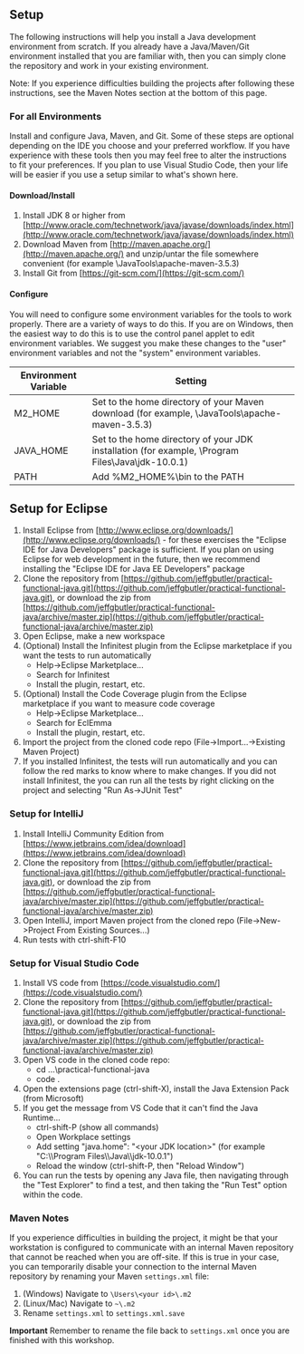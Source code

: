 ## Setup

The following instructions will help you install a Java development environment from scratch. If you already have a Java/Maven/Git environment installed that you are familiar with, then you can simply clone the repository and work in your existing environment.

Note: If you experience difficulties building the projects after following these instructions, see the Maven Notes section at the bottom of this page.

### For all Environments
Install and configure Java, Maven, and Git. Some of these steps are optional depending on the IDE you choose and your preferred workflow. If you have experience with these tools then you may feel free to alter the instructions to fit your preferences. If you plan to use Visual Studio Code, then your life will be easier if you use a setup similar to what's shown here.

#### Download/Install 
1. Install JDK 8 or higher from [http://www.oracle.com/technetwork/java/javase/downloads/index.html](http://www.oracle.com/technetwork/java/javase/downloads/index.html)
2. Download Maven from [http://maven.apache.org/](http://maven.apache.org/) and unzip/untar the file somewhere convenient (for example \JavaTools\apache-maven-3.5.3)
3. Install Git from [https://git-scm.com/](https://git-scm.com/)

#### Configure
You will need to configure some environment variables for the tools to work properly. There are a variety of ways to do this. If you are on Windows, then the easiest way to do this is to use the control panel applet to edit environment variables. We suggest you make these changes to the "user" environment variables and not the "system" environment variables.

| Environment Variable | Setting |
|----------------------|---------|
| M2_HOME | Set to the home directory of your Maven download (for example, \JavaTools\apache-maven-3.5.3) |
| JAVA_HOME| Set to the home directory of your JDK installation (for example, \Program Files\Java\jdk-10.0.1) |
| PATH | Add %M2_HOME%\bin to the PATH |

## Setup for Eclipse
1. Install Eclipse from [http://www.eclipse.org/downloads/](http://www.eclipse.org/downloads/) - for these exercises the "Eclipse IDE for Java Developers" package is sufficient. If you plan on using Eclipse for web development in the future, then we recommend installing the "Eclipse IDE for Java EE Developers" package
2. Clone the repository from [https://github.com/jeffgbutler/practical-functional-java.git](https://github.com/jeffgbutler/practical-functional-java.git), or download the zip from [https://github.com/jeffgbutler/practical-functional-java/archive/master.zip](https://github.com/jeffgbutler/practical-functional-java/archive/master.zip)
3. Open Eclipse, make a new workspace
4. (Optional) Install the Infinitest plugin from the Eclipse marketplace if you want the tests to run automatically
   - Help->Eclipse Marketplace...
   - Search for Infinitest
   - Install the plugin, restart, etc.
5. (Optional) Install the Code Coverage plugin from the Eclipse marketplace if you want to measure code coverage
   - Help->Eclipse Marketplace...
   - Search for EclEmma
   - Install the plugin, restart, etc.
6. Import the project from the cloned code repo (File->Import...->Existing Maven Project)
7. If you installed Infinitest, the tests will run automatically and you can follow the red marks to know where to make changes.  If you did not install Infinitest, the you can run all the tests by right clicking on the project and selecting "Run As->JUnit Test"
 
### Setup for IntelliJ
1. Install IntelliJ Community Edition from [https://www.jetbrains.com/idea/download](https://www.jetbrains.com/idea/download)
2. Clone the repository from [https://github.com/jeffgbutler/practical-functional-java.git](https://github.com/jeffgbutler/practical-functional-java.git), or download the zip from [https://github.com/jeffgbutler/practical-functional-java/archive/master.zip](https://github.com/jeffgbutler/practical-functional-java/archive/master.zip)
3. Open IntelliJ, import Maven project from the cloned repo (File->New->Project From Existing Sources...)
4. Run tests with ctrl-shift-F10

### Setup for Visual Studio Code
1. Install VS code from [https://code.visualstudio.com/](https://code.visualstudio.com/)
2. Clone the repository from [https://github.com/jeffgbutler/practical-functional-java.git](https://github.com/jeffgbutler/practical-functional-java.git), or download the zip from [https://github.com/jeffgbutler/practical-functional-java/archive/master.zip](https://github.com/jeffgbutler/practical-functional-java/archive/master.zip)
3. Open VS code in the cloned code repo:
   - cd ...\practical-functional-java
   - code .
4. Open the extensions page (ctrl-shift-X), install the Java Extension Pack (from Microsoft)
5. If you get the message from VS Code that it can't find the Java Runtime...
   - ctrl-shift-P (show all commands)
   - Open Workplace settings
   - Add setting "java.home": "\<your JDK location\>" (for example "C:\\\\Program Files\\\\Java\\\\jdk-10.0.1")
   - Reload the window (ctrl-shift-P, then "Reload Window")
6. You can run the tests by opening any Java file, then navigating through the "Test Explorer" to find a test, and then taking the "Run Test" option within the code.

### Maven Notes
If you experience difficulties in building the project, it might be that your workstation is configured to communicate with an internal Maven repository that cannot be reached when you are off-site. If this is true in your case, you can temporarily disable your connection to the internal Maven repository by renaming your Maven `settings.xml` file:

1. (Windows) Navigate to `\Users\<your id>\.m2`
2. (Linux/Mac) Navigate to `~\.m2`
3. Rename `settings.xml` to `settings.xml.save`

**Important** Remember to rename the file back to `settings.xml` once you are finished with this workshop. 
